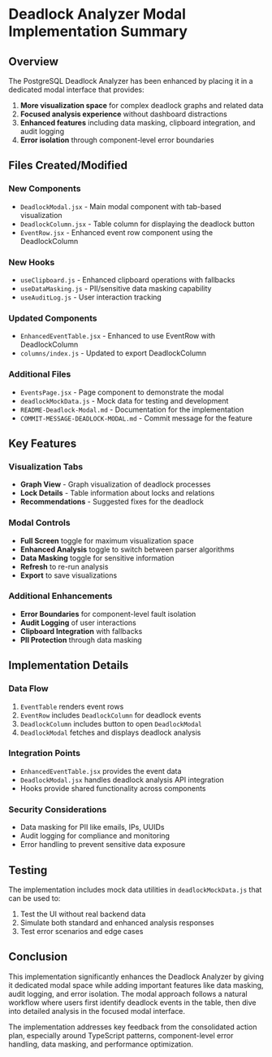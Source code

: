 # Deadlock Analyzer Modal Implementation Summary

## Overview

The PostgreSQL Deadlock Analyzer has been enhanced by placing it in a dedicated modal interface that provides:

1. **More visualization space** for complex deadlock graphs and related data
2. **Focused analysis experience** without dashboard distractions
3. **Enhanced features** including data masking, clipboard integration, and audit logging
4. **Error isolation** through component-level error boundaries

## Files Created/Modified

### New Components
- `DeadlockModal.jsx` - Main modal component with tab-based visualization
- `DeadlockColumn.jsx` - Table column for displaying the deadlock button
- `EventRow.jsx` - Enhanced event row component using the DeadlockColumn

### New Hooks
- `useClipboard.js` - Enhanced clipboard operations with fallbacks
- `useDataMasking.js` - PII/sensitive data masking capability
- `useAuditLog.js` - User interaction tracking

### Updated Components
- `EnhancedEventTable.jsx` - Enhanced to use EventRow with DeadlockColumn
- `columns/index.js` - Updated to export DeadlockColumn

### Additional Files
- `EventsPage.jsx` - Page component to demonstrate the modal
- `deadlockMockData.js` - Mock data for testing and development
- `README-Deadlock-Modal.md` - Documentation for the implementation
- `COMMIT-MESSAGE-DEADLOCK-MODAL.md` - Commit message for the feature

## Key Features

### Visualization Tabs
- **Graph View** - Graph visualization of deadlock processes
- **Lock Details** - Table information about locks and relations
- **Recommendations** - Suggested fixes for the deadlock

### Modal Controls
- **Full Screen** toggle for maximum visualization space
- **Enhanced Analysis** toggle to switch between parser algorithms
- **Data Masking** toggle for sensitive information
- **Refresh** to re-run analysis
- **Export** to save visualizations

### Additional Enhancements
- **Error Boundaries** for component-level fault isolation
- **Audit Logging** of user interactions
- **Clipboard Integration** with fallbacks
- **PII Protection** through data masking

## Implementation Details

### Data Flow
1. `EventTable` renders event rows
2. `EventRow` includes `DeadlockColumn` for deadlock events
3. `DeadlockColumn` includes button to open `DeadlockModal`
4. `DeadlockModal` fetches and displays deadlock analysis

### Integration Points
- `EnhancedEventTable.jsx` provides the event data
- `DeadlockModal.jsx` handles deadlock analysis API integration
- Hooks provide shared functionality across components

### Security Considerations
- Data masking for PII like emails, IPs, UUIDs
- Audit logging for compliance and monitoring
- Error handling to prevent sensitive data exposure

## Testing

The implementation includes mock data utilities in `deadlockMockData.js` that can be used to:
1. Test the UI without real backend data
2. Simulate both standard and enhanced analysis responses
3. Test error scenarios and edge cases

## Conclusion

This implementation significantly enhances the Deadlock Analyzer by giving it dedicated modal space while adding important features like data masking, audit logging, and error isolation. The modal approach follows a natural workflow where users first identify deadlock events in the table, then dive into detailed analysis in the focused modal interface.

The implementation addresses key feedback from the consolidated action plan, especially around TypeScript patterns, component-level error handling, data masking, and performance optimization.

